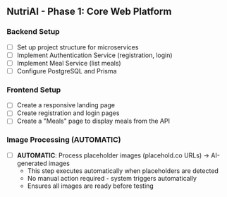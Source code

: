 ## NutriAI - Phase 1: Core Web Platform

### Backend Setup
- [ ] Set up project structure for microservices
- [ ] Implement Authentication Service (registration, login)
- [ ] Implement Meal Service (list meals)
- [ ] Configure PostgreSQL and Prisma

### Frontend Setup
- [ ] Create a responsive landing page
- [ ] Create registration and login pages
- [ ] Create a "Meals" page to display meals from the API

### Image Processing (AUTOMATIC)
- [ ] **AUTOMATIC**: Process placeholder images (placehold.co URLs) → AI-generated images
  - This step executes automatically when placeholders are detected
  - No manual action required - system triggers automatically
  - Ensures all images are ready before testing
